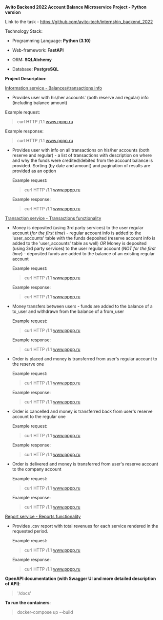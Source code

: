 **Avito Backend 2022 Account Balance Microservice Project - Python version**

Link to the task - https://github.com/avito-tech/internship_backend_2022

Technology Stack:
- Programming Language: **Python (3.10)**

- Web-framework: **FastAPI**

- ORM: **SQLAlchemy**

- Database: **PostgreSQL**


**Project Description**:

<ins>Information service - Balances/transactions info</ins>
- Provides user with his/her accounts' (both reserve and regular) info (including balance amount)

Example request:
>curl HTTP /1.1 www.pppp.ru

Example response:
>curl HTTP /1.1 www.pppp.ru

- Provides user with info on all transactions on his/her accounts (both reserve and regular) - a list of transactions with description on where and why the funds were credited/debited from the account balance is provided. Sorting (by date and amount) and pagination of results are provided as an option

    Example request:
    >curl HTTP /1.1 www.pppp.ru

    Example response:
    >curl HTTP /1.1 www.pppp.ru

<ins>Transaction service - Transactions functionality</ins>
- Money is deposited (using 3rd party services) to the user regular account (*for the first time*) - regular account info is added to the 'user_accounts' table with the funds deposited (reserve account info is added to the 'user_accounts' table as well)
*OR*
Money is deposited (using 3rd party services) to the user regular account (*NOT for the first time*) - deposited funds are added to the balance of an existing regular account

    Example request:
    >curl HTTP /1.1 www.pppp.ru
    
    Example response:
    >curl HTTP /1.1 www.pppp.ru

- Money transfers between users - funds are added to the balance of a to_user and withdrawn from the balance of a from_user

    Example request:
    >curl HTTP /1.1 www.pppp.ru
    
    Example response:
    >curl HTTP /1.1 www.pppp.ru

- Order is placed and money is transferred from user's regular account to the reserve one 

    Example request:
    >curl HTTP /1.1 www.pppp.ru
    
    Example response:
    >curl HTTP /1.1 www.pppp.ru

- Order is cancelled and money is transferred back from user's reserve account to the regular one

    Example request:
    >curl HTTP /1.1 www.pppp.ru
    
    Example response:
    >curl HTTP /1.1 www.pppp.ru

- Order is delivered and money is transferred from user's reserve account to the company account

    Example request:
    >curl HTTP /1.1 www.pppp.ru
    
    Example response:
    >curl HTTP /1.1 www.pppp.ru
    
<ins>Report service - Reports functionality</ins>
- Provides .csv report with total revenues for each service rendered in the requested period. 

    Example request:
    >curl HTTP /1.1 www.pppp.ru
    
    Example response:
    >curl HTTP /1.1 www.pppp.ru


**OpenAPI documentation (with Swagger UI and more detailed description of API)**:
>'/docs'

 
**To run the containers**:
> docker-compose up --build
